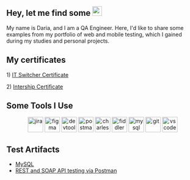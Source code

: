 <h2>Hey, let me find some <img src="https://em-content.zobj.net/source/microsoft-teams/363/lady-beetle_1f41e.png" height="25" ></h2>
<p> My name is Daria, and I am a QA Engineer. Here, I'd like to share some examples from my portfolio of web and mobile testing, which I gained during my studies and personal projects.</p> 

<h2> My certificates </h2>
1) <a href="https://drive.google.com/file/d/13auzOV5ZZy_FHuRE25XYBhoivRtZGVuH/view?usp=drive_link"> IT Switcher Certificate</a>
<p> 
2) <a href="https://drive.google.com/file/d/1O9lS_lfK8B8zSmhmWw-MbI_k85O7H_EQ/view?usp=drive_link"> Intership Certificate</a>
<p> 

<h2>Some Tools I Use</h2>
<p align="center">
<img src="https://cdn.jsdelivr.net/gh/devicons/devicon/icons/jira/jira-original.svg" title="jira" alt="jira" width="40" height="40"/>
<img src="https://cdn.jsdelivr.net/gh/devicons/devicon/icons/figma/figma-original.svg" title="figma" alt="figma" width="40" height="40"/>
<img src="https://d33wubrfki0l68.cloudfront.net/38b5c953a4667366685d55db55d057c86db1fc54/a0fdc/static/acae6b24d940347661ca901ea07f47c1/chrome-dev-logo-icon.png" title="devtools" alt="devtools" width="40" height="40"/>
<img src="https://www.svgrepo.com/show/354202/postman-icon.svg" title="postman" alt="postman" width="40" height="40"/>
<img src="https://cdn.icon-icons.com/icons2/3053/PNG/512/charles_proxy_macos_bigsur_icon_190302.png" title="charles-proxy" alt="charles-proxy" width="40" height="40"/>
<img src="https://www.megaleechers.com/storage/Fiddler-Everywhere-Icon.png" title="fiddler" alt="fiddler" width="40" height="40"/>
<img src="https://cdn.jsdelivr.net/gh/devicons/devicon/icons/mysql/mysql-original.svg" title="mysql" alt="mysql" width="40" height="40"/>
<img src="https://cdn.jsdelivr.net/gh/devicons/devicon/icons/git/git-original.svg" title="git" alt="git" width="40" height="40"/>
<img src="https://cdn.jsdelivr.net/gh/devicons/devicon/icons/vscode/vscode-original.svg" title="vscode" alt="vscode" width="40" height="40"/>
</p>

<h2>Test Artifacts </h2>
<p> 
 <ul>
<li> <a href="https://github.com/Daryafrs/SQL">MySQL</a>   </li>
<li>  <a href="https://github.com/Daryafrs/api-testing/tree/main"> REST and SOAP API testing via Postman </a>   </li>
</ul>
</p>
